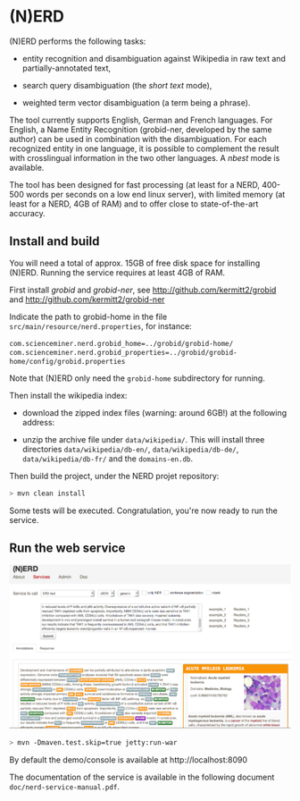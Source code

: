 # (N)ERD

(N)ERD performs the following tasks:

* entity recognition and disambiguation against Wikipedia in raw text and partially-annotated text,

* search query disambiguation (the _short text_ mode),

* weighted term vector disambiguation (a term being a phrase).  

The tool currently supports English, German and French languages. For English, a Name Entity Recognition (grobid-ner, developed by the same author) can be used in combination with the disambiguation. For each recognized entity in one language, it is possible to complement the result with crosslingual information in the two other languages. A _nbest_ mode is available. 

The tool has been designed for fast processing (at least for a NERD, 400-500 words per seconds on a low end linux server), with limited memory (at least for a NERD, 4GB of RAM) and to offer close to state-of-the-art accuracy. 

## Install and build 

You will need a total of approx. 15GB of free disk space for installing (N)ERD. Running the service requires at least 4GB of RAM. 

First install _grobid_ and _grobid-ner_, see http://github.com/kermitt2/grobid and http://github.com/kermitt2/grobid-ner

Indicate the path to grobid-home in the file ```src/main/resource/nerd.properties```, for instance: 

```
com.scienceminer.nerd.grobid_home=../grobid/grobid-home/
com.scienceminer.nerd.grobid_properties=../grobid/grobid-home/config/grobid.properties
```

Note that (N)ERD only need the ```grobid-home``` subdirectory for running. 

Then install the wikipedia index:

* download the zipped index files (warning: around 6GB!) at the following address: 

* unzip the archive file under ```data/wikipedia/```. This will install three directories ```data/wikipedia/db-en/```, ```data/wikipedia/db-de/```, ```data/wikipedia/db-fr/``` and the ```domains-en.db```. 

Then build the project, under the NERD projet repository:

```bash
> mvn clean install    
```

Some tests will be executed. Congratulation, you're now ready to run the service. 

## Run the web service 

![(N)ERD console](doc/images/Screen1.png)

```bash
> mvn -Dmaven.test.skip=true jetty:run-war
```

By default the demo/console is available at http://localhost:8090

The documentation of the service is available in the following document ```doc/nerd-service-manual.pdf```.
